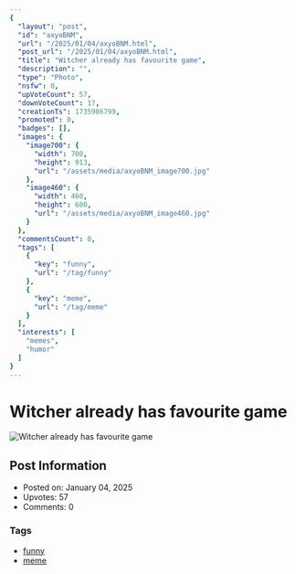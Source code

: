 ```yaml
---
{
  "layout": "post",
  "id": "axyoBNM",
  "url": "/2025/01/04/axyoBNM.html",
  "post_url": "/2025/01/04/axyoBNM.html",
  "title": "Witcher already has favourite game",
  "description": "",
  "type": "Photo",
  "nsfw": 0,
  "upVoteCount": 57,
  "downVoteCount": 17,
  "creationTs": 1735986799,
  "promoted": 0,
  "badges": [],
  "images": {
    "image700": {
      "width": 700,
      "height": 913,
      "url": "/assets/media/axyoBNM_image700.jpg"
    },
    "image460": {
      "width": 460,
      "height": 600,
      "url": "/assets/media/axyoBNM_image460.jpg"
    }
  },
  "commentsCount": 0,
  "tags": [
    {
      "key": "funny",
      "url": "/tag/funny"
    },
    {
      "key": "meme",
      "url": "/tag/meme"
    }
  ],
  "interests": [
    "memes",
    "humor"
  ]
}
---
```


# Witcher already has favourite game

![Witcher already has favourite game](/assets/media/axyoBNM_image700.jpg)

## Post Information

- Posted on: January 04, 2025
- Upvotes: 57
- Comments: 0

### Tags

- [funny](/tag/funny)
- [meme](/tag/meme)
